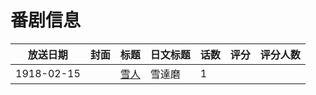 # 番剧信息

|放送日期|封面|标题|日文标题|话数|评分|评分人数|
|---|---|---|---|---|---|---|
|1918-02-15||[雪人](https://bangumi.tv/subject/258919)|雪達磨|1|||
